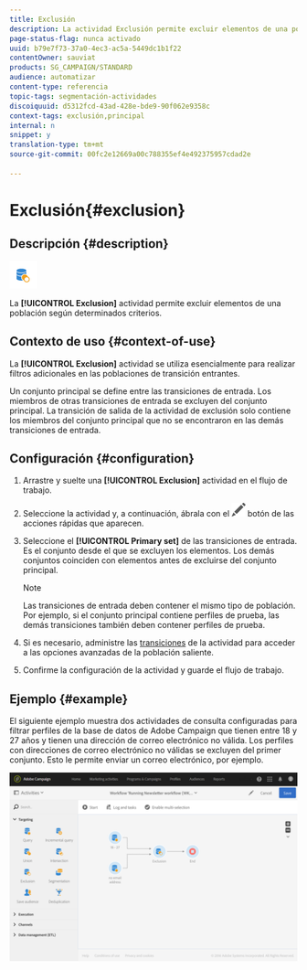 ```yaml
---
title: Exclusión
description: La actividad Exclusión permite excluir elementos de una población según determinados criterios.
page-status-flag: nunca activado
uuid: b79e7f73-37a0-4ec3-ac5a-5449dc1b1f22
contentOwner: sauviat
products: SG_CAMPAIGN/STANDARD
audience: automatizar
content-type: referencia
topic-tags: segmentación-actividades
discoiquuid: d5312fcd-43ad-428e-bde9-90f062e9358c
context-tags: exclusión,principal
internal: n
snippet: y
translation-type: tm+mt
source-git-commit: 00fc2e12669a00c788355ef4e492375957cdad2e

---
```



# Exclusión{#exclusion}

## Descripción {#description}

![](assets/exclusion.png)

La **[!UICONTROL Exclusion]** actividad permite excluir elementos de una población según determinados criterios.

## Contexto de uso {#context-of-use}

La **[!UICONTROL Exclusion]** actividad se utiliza esencialmente para realizar filtros adicionales en las poblaciones de transición entrantes.

Un conjunto principal se define entre las transiciones de entrada. Los miembros de otras transiciones de entrada se excluyen del conjunto principal. La transición de salida de la actividad de exclusión solo contiene los miembros del conjunto principal que no se encontraron en las demás transiciones de entrada.

## Configuración {#configuration}

1. Arrastre y suelte una **[!UICONTROL Exclusion]** actividad en el flujo de trabajo.
1. Seleccione la actividad y, a continuación, ábrala con el ![](assets/edit_darkgrey-24px.png) botón de las acciones rápidas que aparecen.
1. Seleccione el **[!UICONTROL Primary set]** de las transiciones de entrada. Es el conjunto desde el que se excluyen los elementos. Los demás conjuntos coinciden con elementos antes de excluirse del conjunto principal.

   >[!NOTE]
   >
   >Las transiciones de entrada deben contener el mismo tipo de población. Por ejemplo, si el conjunto principal contiene perfiles de prueba, las demás transiciones también deben contener perfiles de prueba.

1. Si es necesario, administre las [transiciones](../../automating/using/executing-a-workflow.md#managing-an-activity-s-outbound-transitions) de la actividad para acceder a las opciones avanzadas de la población saliente.
1. Confirme la configuración de la actividad y guarde el flujo de trabajo.

## Ejemplo {#example}

El siguiente ejemplo muestra dos actividades de consulta configuradas para filtrar perfiles de la base de datos de Adobe Campaign que tienen entre 18 y 27 años y tienen una dirección de correo electrónico no válida. Los perfiles con direcciones de correo electrónico no válidas se excluyen del primer conjunto. Esto le permite enviar un correo electrónico, por ejemplo.

![](assets/wkf_exclusion_example.png)

